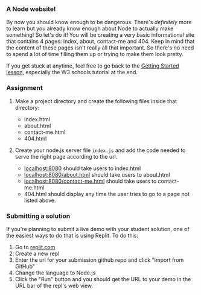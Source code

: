 ### A Node website!

By now you should know enough to be dangerous. There's *definitely* more to learn but you already know enough about Node to actually make something! So let's do it! You will be creating a very basic informational site that contains 4 pages: index, about, contact-me and 404. Keep in mind that the content of these pages isn't really all that important. So there's no need to spend a lot of time filling them up or trying to make them look pretty.

If you get stuck at anytime, feel free to go back to the [Getting Started lesson](https://www.theodinproject.com/lessons/nodejs-getting-started), especially the W3 schools tutorial at the end.

### Assignment

<div class="lesson-content__panel" markdown="1">

1. Make a project directory and create the following files inside that directory:
    - index.html
    - about.html
    - contact-me.html
    - 404.html

2. Create your node.js server file `index.js` and add the code needed to serve the right page according to the url.
    - [localhost:8080](http://localhost:8080) should take users to index.html
    - [localhost:8080/about.html](http://localhost:8080/about.html) should take users to about.html
    - [localhost:8080/contact-me.html](http://localhost:8080/contact-me.html) should take users to contact-me.html
    - 404.html should display any time the user tries to go to a page not listed above.
</div>

### Submitting a solution
If you're planning to submit a live demo with your student solution, one of the easiest ways to do that is using Replit. To do this:

1. Go to [replit.com](https://replit.com)
2. Create a new repl
3. Enter the url for your submission github repo and click "Import from GitHub"
4. Change the language to Node.js
5. Click the "Run" button and you should get the URL to your demo in the URL bar of the repl's web view.
